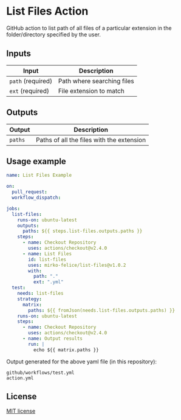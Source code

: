 # List Files Action

GitHub action to list path of all files of a particular extension in the folder/directory
specified by the user.

## Inputs
| Input             | Description                |
|-------------------|----------------------------|
| `path` (required) | Path where searching files |
| `ext`  (required) | File extension to match    |

## Outputs

| Output       | Description                               |
|--------------|-------------------------------------------|
| `paths`      | Paths of all the files with the extension |

## Usage example

```yaml
name: List Files Example

on:
  pull_request:
  workflow_dispatch:

jobs:
  list-files:
    runs-on: ubuntu-latest
    outputs:
      paths: ${{ steps.list-files.outputs.paths }}
    steps:
      - name: Checkout Repository
        uses: actions/checkout@v2.4.0
      - name: List Files
        id: list-files
        uses: mirko-felice/list-files@v1.0.2
        with:
          path: "."
          ext: ".yml"
  test:
    needs: list-files
    strategy:
      matrix:
        paths: ${{ fromJson(needs.list-files.outputs.paths) }}
    runs-on: ubuntu-latest
    steps:
      - name: Checkout Repository
        uses: actions/checkout@v2.4.0
      - name: Output results
        run: |
          echo ${{ matrix.paths }}
```
Output generated for the above yaml file (in this repository):

```shell
github/workflows/test.yml
action.yml
```

## License
[MIT license]

[MIT license]: LICENSE